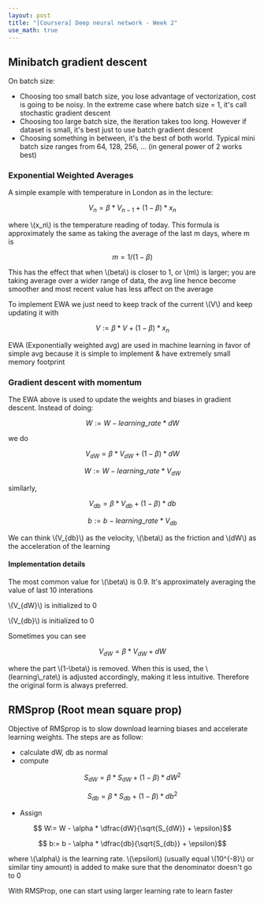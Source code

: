 ```yaml
---
layout: post
title: "[Coursera] Deep neural network - Week 2"
use_math: true
---
```


## Minibatch gradient descent

On batch size:
- Choosing too small batch size, you lose advantage of vectorization, cost is going to be noisy. In the extreme case where batch size = 1, it's call stochastic gradient descent
- Choosing too large batch size, the iteration takes too long. However if dataset is small, it's best just to use batch gradient descent
- Choosing something in between, it's the best of both world. Typical mini batch size ranges from 64, 128, 256, ... (in general power of 2 works best)

### Exponential Weighted Averages

A simple example with temperature in London as in the lecture:

$$ V_n = \beta * V_{n-1} + (1-\beta)* x_n $$

where \\(x_n\\) is the temperature reading of today. This formula is approximately the same as taking the average of the last m days, where m is 

$$ m = 1/(1-\beta) $$

This has the effect that when \\(beta\\) is closer to 1, or \\(m\\) is larger; you are taking average over a wider range of data, the avg line hence become smoother and most recent value has less affect on the average

To implement EWA we just need to keep track of the current \\(V\\) and keep updating it with

$$ V := \beta * V + (1-\beta) * x_n $$

EWA (Exponentially weighted avg) are used in machine learning in favor of simple avg because it is simple to implement & have extremely small memory footprint

### Gradient descent with momentum

The EWA above is used to update the weights and biases in gradient descent. Instead of doing:

$$ W := W - learning\_rate * dW $$

we do

$$ V_{dW} = \beta * V_{dW} + (1-\beta) * dW $$

$$ W:= W - learning\_rate * V_{dW} $$

similarly,

$$ V_{db} = \beta * V_{db} + (1-\beta) * db $$

$$ b:= b - learning\_rate * V_{db} $$

We can think \\(V_{db}\\) as the velocity, \\(\beta\\) as the friction and \\(dW\\) as the acceleration of the learning

#### Implementation details

The most common value for \\(\beta\\) is 0.9. It's approximately averaging the value of last 10 interations

\\(V_{dW}\\) is initialized to 0

\\(V_{db}\\) is initialized to 0

Sometimes you can see 

$$ V_{dW} = \beta * V_{dW} + dW $$

where the part \\(1-\beta\\) is removed. When this is used, the \\(learning\\_rate\\) is adjusted accordingly, making it less intuitive. Therefore the original form is always preferred.

## RMSprop (Root mean square prop)

Objective of RMSprop is to slow download learning biases and accelerate learning weights. The steps are as follow:
- calculate dW, db as normal
- compute

$$ S_{dW} = \beta * S_{dW} + (1-\beta)*dW^2$$

$$ S_{db} = \beta * S_{db} + (1-\beta)*db^2$$

- Assign

$$ W:= W - \alpha * \dfrac{dW}{\sqrt{S_{dW}} + \epsilon}$$

$$ b:= b - \alpha * \dfrac{db}{\sqrt{S_{db}} + \epsilon}$$

where \\(\alpha\\) is the learning rate. \\(\epsilon\\) (usually equal \\(10^{-8}\\) or similar tiny amount) is added to make sure that the denominator doesn't go to 0

With RMSProp, one can start using larger learning rate to learn faster
